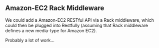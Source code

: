 ## Amazon-EC2 Rack Middleware

We could add a Amazon-EC2 RESTful API via a Rack middleware, which could
then be plugged into Restfully (assuming that Rack middleware defines a
new media-type for Amazon EC2).

Probably a lot of work...

